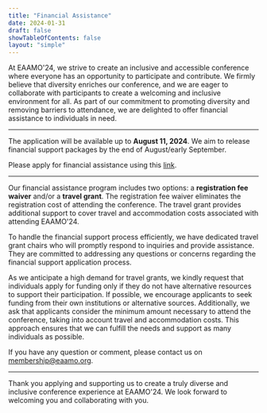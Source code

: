 ```yaml
---
title: "Financial Assistance"
date: 2024-01-31
draft: false
showTableOfContents: false
layout: "simple"
---
```


At EAAMO'24, we strive to create an inclusive and accessible conference where everyone has an opportunity to participate and contribute. We firmly believe that diversity enriches our conference, and we are eager to collaborate with participants to create a welcoming and inclusive environment for all. As part of our commitment to promoting diversity and removing barriers to attendance, we are delighted to offer financial assistance to individuals in need.

---

The application will be available up to **August 11, 2024**. We aim to release financial support packages by the end of August/early September.

Please apply for financial assistance using this [link](https://docs.google.com/forms/d/1exLRpnbti2XuBHYPL_OZFGaOmRwKJNyorEKXOrO6X4A/viewform).

---

Our financial assistance program includes two options: a **registration fee waiver** and/or a **travel grant**. The registration fee waiver eliminates the registration cost of attending the conference. The travel grant provides additional support to cover travel and accommodation costs associated with attending EAAMO'24.

To handle the financial support process efficiently, we have dedicated travel grant chairs who will promptly respond to inquiries and provide assistance. They are committed to addressing any questions or concerns regarding the financial support application process.

As we anticipate a high demand for travel grants, we kindly request that individuals apply for funding only if they do not have alternative resources to support their participation. If possible, we encourage applicants to seek funding from their own institutions or alternative sources. Additionally, we ask that applicants consider the minimum amount necessary to attend the conference, taking into account travel and accommodation costs. This approach ensures that we can fulfill the needs and support as many individuals as possible.

If you have any question or comment, please contact us on membership@eaamo.org.

---

Thank you applying and supporting us to create a truly diverse and inclusive conference experience at EAAMO'24. We look forward to welcoming you and collaborating with you.



